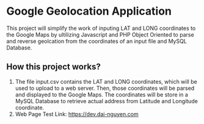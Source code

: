 # Google Geolocation Application
This project will simplify the work of inputing LAT and LONG coordinates to the Google Maps by ultilizing Javascript and PHP Object Oriented to parse and reverse geolcation from the coordinates of an input file and MySQL Database.

## How this project works?
  1. The file input.csv contains the LAT and LONG coordinates, which will be used to upload to a web server. Then, those coordinates will be parsed and displayed to the Google Maps. The coordinates will be store in a MySQL Database to retrieve actual address from Latitude and Longitude coordinate.
  2. Web Page Test Link: https://dev.dai-nguyen.com
